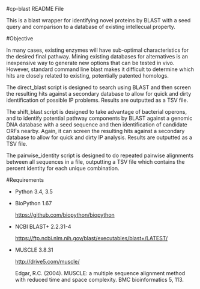 #cp-blast README File

This is a blast wrapper for identifying novel proteins by BLAST with a seed query and comparison to a database of existing intellecual property.

#Objective

In many cases, existing enzymes will have sub-optimal characteristics for the desired final pathway. Mining existing databases for alternatives is an inexpensive way to generate new options that can be tested in vivo. However, standard command line blast makes it difficult to determine which hits are closely related to existing, potentially patented homologs.

The direct_blast script is designed to search using BLAST and then screen the resulting hits against a secondary database to allow for quick and dirty identification of possible IP problems. Results are outputted as a TSV file.

The shift_blast script is designed to take advantage of bacterial operons, and to identify potential pathway components by BLAST against a genomic DNA database with a seed sequence and then identification of candidate ORFs nearby. Again, it can screen the resulting hits against a secondary database to allow for quick and dirty IP analysis. Results are outputted as a TSV file.

The pairwise_identity script is designed to do repeated pairwise alignments between all sequences in a file, outputting a TSV file which contains the percent identity for each unique combination. 

#Requirements

-	Python 3.4, 3.5

-	BioPython 1.67

	https://github.com/biopython/biopython
	
-	NCBI BLAST+ 2.2.31-4

	https://ftp.ncbi.nlm.nih.gov/blast/executables/blast+/LATEST/

-	MUSCLE 3.8.31

	http://drive5.com/muscle/
	
	Edgar, R.C. (2004). MUSCLE: a multiple sequence alignment method with reduced time and space complexity.
    BMC bioinformatics 5, 113.